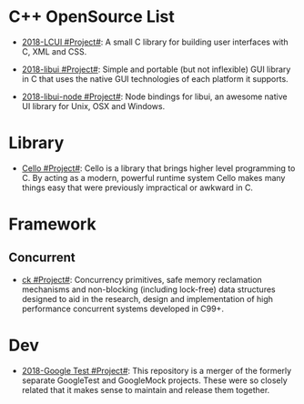 # C++ OpenSource List

- [2018-LCUI #Project#](https://github.com/lc-soft/LCUI): A small C library for building user interfaces with C, XML and CSS.

- [2018-libui #Project#](https://github.com/andlabs/libui): Simple and portable (but not inflexible) GUI library in C that uses the native GUI technologies of each platform it supports.

- [2018-libui-node #Project#](https://github.com/parro-it/libui-node): Node bindings for libui, an awesome native UI library for Unix, OSX and Windows.

# Library

- [Cello #Project#](http://libcello.org/): Cello is a library that brings higher level programming to C. By acting as a modern, powerful runtime system Cello makes many things easy that were previously impractical or awkward in C.

# Framework

## Concurrent

- [ck #Project#](https://github.com/concurrencykit/ck): Concurrency primitives, safe memory reclamation mechanisms and non-blocking (including lock-free) data structures designed to aid in the research, design and implementation of high performance concurrent systems developed in C99+.

# Dev

- [2018-Google Test #Project#](https://github.com/google/googletest): This repository is a merger of the formerly separate GoogleTest and GoogleMock projects. These were so closely related that it makes sense to maintain and release them together.
